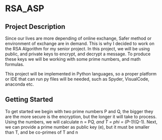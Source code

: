 # RSA_ASP
## Project Description

Since our lives are more depending of online exchange, Safer method or environment of exchange are in demand.
This is why I decided to work on the RSA Algorithm for my senior project. In this project, we will be using public,
and private keys to encrypt, and decrypt a message. To produce these keys we will be working with some prime numbers, and math formulas.

This project will be implemented in Python languages, so a proper platform or IDE that can run py files will be needed, such as Spyder, VisualCode, anaconda etc.

## Getting Started 
 To get started we begin with two prime numbers P and Q, the bigger they are the more secure is the encryption, but the longer it will take to process.
 Using the numbers, we will calculate n = P*Q, and T = phi = (P-1)*(Q-1). Next, we can provide a prime number as public key (e), 
 but it must be smaller than T, and be co-primes of T and n


